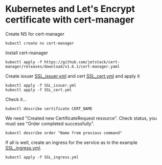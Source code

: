 # Kubernetes and Let's Encrypt certificate with cert-manager

Create NS for cert-manager
```
kubectl create ns cert-manager
```

Install cert-manager
```
kubectl apply -f https://github.com/jetstack/cert-manager/releases/download/v1.6.1/cert-manager.yaml
```

Create issuer [SSL_issuer.yml](SSL_ymls/SSL_issuer.yml) and cert [SSL_cert.yml](SSL_ymls/SSL_cert.yml) and apply it

```
kubectl apply -f SSL_issuer.yml
kubectl apply -f SSL_cert.yml
```

Check it...
```
kubectl describe certificate CERT_NAME
```
We need "Created new CertificateRequest resource". Check status, you must see "Order completed successfully".
```
kubectl describe order "Name from previous command"
```

If all is well, create an ingress for the service as in the example [SSL_ingress.yml](SSL_ymls/SSL_ingress.yml).

```
kubectl apply -f SSL_ingress.yml
```